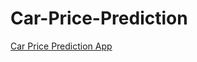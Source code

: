 # Car-Price-Prediction

[Car Price Prediction App](https://car-price-prediction-sourabh.herokuapp.com/)
